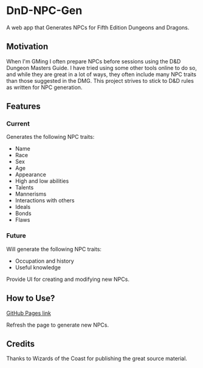 # DnD-NPC-Gen
A web app that Generates NPCs for Fifth Edition Dungeons and Dragons.

## Motivation
When I'm GMing I often prepare NPCs before sessions using the D&D Dungeon Masters Guide. I have tried using some other tools online to do so, and while they are great in a lot of ways, they often include many NPC traits than those suggested in the DMG. This project strives to stick to D&D rules as written for NPC generation.

## Features
### Current
Generates the following NPC traits:
* Name
* Race
* Sex
* Age
* Appearance
* High and low abilities
* Talents
* Mannerisms
* Interactions with others
* Ideals
* Bonds
* Flaws

### Future
Will generate the following NPC traits:
* Occupation and history
* Useful knowledge

Provide UI for creating and modifying new NPCs. 

## How to Use?
[GitHub Pages link](https://wmiz.github.io/DnD-NPC-Gen/)

Refresh the page to generate new NPCs.

## Credits
Thanks to Wizards of the Coast for publishing the great source material.
